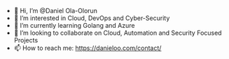 - 👋 Hi, I’m @Daniel Ola-Olorun
- 👀 I’m interested in Cloud, DevOps and Cyber-Security
- 🌱 I’m currently learning Golang and Azure
- 💞️ I’m looking to collaborate on Cloud, Automation and Security Focused Projects
- 📫 How to reach me: https://danieloo.com/contact/ 





<!---
You can click the Preview link to take a look at your changes.
--->
